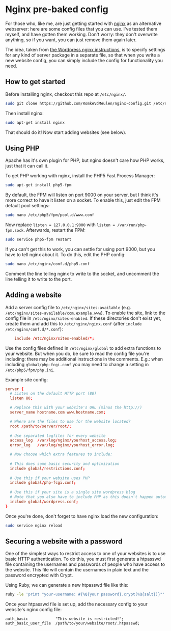 Nginx pre-baked config
======================

For those who, like me, are just getting started with [nginx](http://nginx.org/en/) as an alternative webserver: 
here are some config files that you can use. I've tested them myself, and have gotten them working.
Don't worry: they don't overwrite anything, so if you want, you can just remove them again later.

The idea, taken from [the Wordpress nginx instructions](http://codex.wordpress.org/Nginx), 
is to specify settings for any kind of server package in a separate file, so that when you write a new website config,
you can simply include the config for functionality you need.

How to get started
------------------

Before installing nginx, checkout this repo at `/etc/nginx/`.

```bash
sudo git clone https://github.com/RomkeVdMeulen/nginx-config.git /etc/nginx/
```

Then install nginx:

```bash
sudo apt-get install nginx
```

That should do it! Now start adding websites (see below).

Using PHP
---------

Apache has it's own plugin for PHP, but nginx doesn't care how PHP works, just that it can call it.

To get PHP working with nginx, install the PHP5 Fast Process Manager:

```bash
sudo apt-get install php5-fpm
```

By default, the FPM will listen on port 9000 on your server, but I think it's more correct to have it listen on a socket.
To enable this, just edit the FPM default pool settings:

```bash
sudo nano /etc/php5/fpm/pool.d/www.conf
```

Now replace `listen = 127.0.0.1:9000` with `listen = /var/run/php-fpm.sock`. Afterwards, restart the FPM:

```bash
sudo service php5-fpm restart
```

If you can't get this to work, you can settle for using port 9000, but you have to tell nginx about it. 
To do this, edit the PHP config:

```bash
sudo nano /etc/nginx/conf.d/php5.conf
```

Comment the line telling nginx to write to the socket, and uncomment the line telling it to write to the port.

Adding a website
----------------

Add a server config file to `/etc/nginx/sites-available` (e.g. `/etc/nginx/sites-available/com.example.www`). 
To enable the site, link to the config file in `/etc/nginx/sites-enabled`. If these directories don't exist yet,
create them and add this to `/etc/nginx/nginx.conf` (after `include /etc/nginx/conf.d/*.conf`):

```conf
    include /etc/nginx/sites-enabled/*;
```

Use the config files defined in `/etc/nginx/global` to add extra functions to your website. 
But when you do, be sure to read the config file you're including: there may be additional instructions in the comments.
E.g.: when including `global/php-fcgi.conf` you may need to change a setting in `/etc/php5/fpm/php.ini`.

Example site config:
```conf
server {
  # Listen on the default HTTP port (80)
  listen 80;

  # Replace this with your website's URL (minus the http://)
  server_name hostname.com www.hostname.com;

  # Where are the files to use for the website located?
  root /path/to/server/root/;
  
  # Use separated logfiles for every website
  access_log  /var/log/nginx/yourhost_access.log;
  error_log   /var/log/nginx/yourhost_error.log;

  # Now choose which extra features to include:
  
  # This does some basic security and optimization
  include global/restrictions.conf;
  
  # Use this if your website uses PHP
  include global/php-fcgi.conf;
  
  # Use this if your site is a single site wordpress blog
  # Note that you also have to include PHP as this doesn't happen automatically
  include global/wordpress.conf;
}
```

Once you're done, don't forget to have nginx load the new configuration:
```bash
sudo service nginx reload
```

Securing a website with a password
----------------------------------

One of the simplest ways to restrict access to one of your websites is to use basic HTTP authentication.
To do this, you must first generate a htpasswd file containing the usernames and passwords of people who have access to the website.
This file will contain the usernames in plain text and the password encrypted with Crypt.

Using Ruby, we can generate a new htpasswd file like this:
```bash
ruby -le 'print "your-username: #{%Q{your password}.crypt(%Q{salt})}"' > /path/to/your/website/root/.htpasswd
```

Once your htpasswd file is set up, add the necessary config to your website's nginx config file:
```
auth_basic            "This website is restricted!";
auth_basic_user_file  /path/to/your/website/root/.htpasswd;
```
